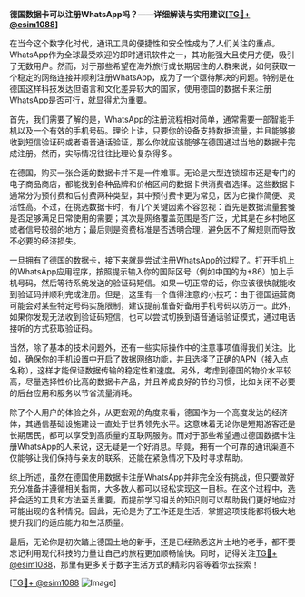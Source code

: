 **德国数据卡可以注册WhatsApp吗？——详细解读与实用建议[[TG💪+ @esim1088](https://t.me/s/esim1088)]**

在当今这个数字化时代，通讯工具的便捷性和安全性成为了人们关注的重点。WhatsApp作为全球最受欢迎的即时通讯软件之一，其功能强大且使用方便，吸引了无数用户。然而，对于那些希望在海外旅行或长期居住的人群来说，如何获取一个稳定的网络连接并顺利注册WhatsApp，成为了一个亟待解决的问题。特别是在德国这样科技发达但语言和文化差异较大的国家，使用德国的数据卡来注册WhatsApp是否可行，就显得尤为重要。

首先，我们需要了解的是，WhatsApp的注册流程相对简单，通常需要一部智能手机以及一个有效的手机号码。理论上讲，只要你的设备支持数据流量，并且能够接收到短信验证码或者语音通话验证，那么你就应该能够在德国通过当地的数据卡完成注册。然而，实际情况往往比理论复杂得多。

在德国，购买一张合适的数据卡并不是一件难事。无论是大型连锁超市还是专门的电子商品商店，都能找到各种品牌和价格区间的数据卡供消费者选择。这些数据卡通常分为预付费和后付费两种类型，其中预付费卡更为常见，因为它操作简便、灵活性高。不过，在挑选数据卡时，有几个关键因素不容忽视：首先是数据流量套餐是否足够满足日常使用的需要；其次是网络覆盖范围是否广泛，尤其是在乡村地区或者信号较弱的地方；最后则是资费标准是否透明合理，避免因不了解规则而导致不必要的经济损失。

一旦拥有了德国的数据卡，接下来就是尝试注册WhatsApp的过程了。打开手机上的WhatsApp应用程序，按照提示输入你的国际区号（例如中国的为+86）加上手机号码，然后等待系统发送的验证码短信。如果一切正常的话，你应该很快就能收到验证码并顺利完成注册。但是，这里有一个值得注意的小技巧：由于德国运营商可能会对某些特定号码实施限制，建议提前准备好备用手机号码以防万一。此外，如果你发现无法收到验证码短信，也可以尝试切换到语音通话验证模式，通过电话接听的方式获取验证码。

当然，除了基本的技术问题外，还有一些实际操作中的注意事项值得我们关注。比如，确保你的手机设置中开启了数据网络功能，并且选择了正确的APN（接入点名称），这样才能保证数据传输的稳定性和速度。另外，考虑到德国的物价水平较高，尽量选择性价比高的数据卡产品，并且养成良好的节约习惯，比如关闭不必要的后台应用和服务以节省流量消耗。

除了个人用户的体验之外，从更宏观的角度来看，德国作为一个高度发达的经济体，其通信基础设施建设一直处于世界领先水平。这意味着无论你是短期游客还是长期居民，都可以享受到高质量的互联网服务。而对于那些希望通过德国数据卡注册WhatsApp的人来说，这无疑是一个好消息。毕竟，拥有一个可靠的通讯渠道不仅能够让我们保持与亲友的联系，还能在紧急情况下及时寻求帮助。

综上所述，虽然在德国使用数据卡注册WhatsApp并非完全没有挑战，但只要做好充分准备并遵循相关指南，大多数人都可以轻松实现这一目标。在这个过程中，选择合适的工具和方法至关重要，而提前学习相关的知识则可以帮助我们更好地应对可能出现的各种情况。因此，无论是为了工作还是生活，掌握这项技能都将极大地提升我们的适应能力和生活质量。

最后，无论你是初次踏上德国土地的新手，还是已经熟悉这片土地的老手，都不要忘记利用现代科技的力量让自己的旅程更加顺畅愉快。同时，记得关注[TG💪+ @esim1088](https://t.me/s/esim1088)，那里有更多关于数字生活方式的精彩内容等着你去探索！

[[TG💪+ @esim1088](https://t.me/s/esim1088) ![Image](https://i.postimg.cc/4NQfJmqS/Snipaste-2025-05-13-00-14-12.png)]